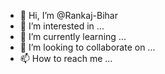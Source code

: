 - 👋 Hi, I’m @Rankaj-Bihar
- 👀 I’m interested in ...
- 🌱 I’m currently learning ...
- 💞️ I’m looking to collaborate on ...
- 📫 How to reach me ...

<!---
Rankaj-Bihar/Rankaj-Bihar is a ✨ special ✨ repository because its `README.md` (this file) appears on your GitHub profile.
You can click the Preview link to take a look at your changes.
--->

